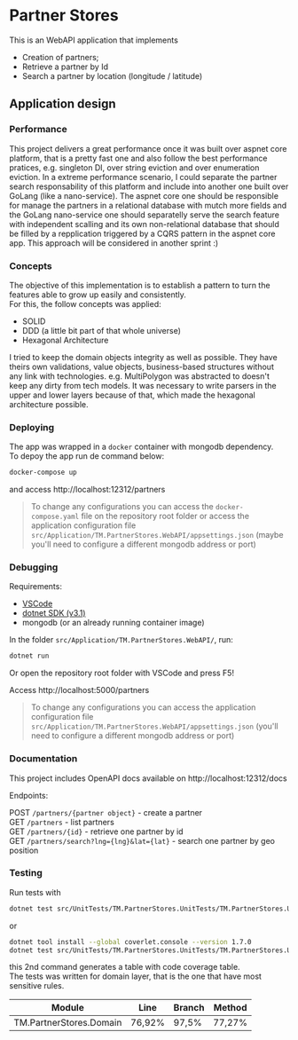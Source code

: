 # Partner Stores

This is an WebAPI application that implements

- Creation of partners;
- Retrieve a partner by Id
- Search a partner by location (longitude / latitude)

## Application design

### Performance

This project delivers a great performance once it was built over aspnet core platform, that is a pretty fast one and also follow the best performance pratices, e.g. singleton DI, over string eviction and over enumeration eviction.
In a extreme performance scenario, I could separate the partner search responsability of this platform and include into another one built over GoLang (like a nano-service). The aspnet core one should be responsible for manage the partners in a relational database with mutch more fields and the GoLang nano-service one should separatelly serve the search feature with independent scalling and its own non-relational database that should be filled by a repplication triggered by a CQRS pattern in the aspnet core app. This approach will be considered in another sprint :)

### Concepts 

The objective of this implementation is to establish a pattern to turn the features able to grow up easily and consistently.  
For this, the follow concepts was applied:  

- SOLID
- DDD (a little bit part of that whole universe)
- Hexagonal Architecture

I tried to keep the domain objects integrity as well as possible. They have theirs own validations, value objects, business-based structures without any link with technologies. e.g. MultiPolygon was abstracted to doesn't keep any dirty from tech models. It was necessary to write parsers in the upper and lower layers because of that, which made the hexagonal architecture possible.

### Deploying

The app was wrapped in a `docker` container with mongodb dependency.  
To depoy the app run de command below:  

```bash
docker-compose up
```

and access http://localhost:12312/partners  

> To change any configurations you can access the `docker-compose.yaml` file on the repository root folder or access the application configuration file `src/Application/TM.PartnerStores.WebAPI/appsettings.json` (maybe you'll need to configure a different mongodb address or port)

### Debugging

Requirements:

- [VSCode](https://code.visualstudio.com/download)
- [dotnet SDK (v3.1)](https://dotnet.microsoft.com/download/dotnet-core/thank-you/sdk-3.1.101-windows-x64-installer)
- mongodb (or an already running container image)

In the folder `src/Application/TM.PartnerStores.WebAPI/`, run:

```bash
dotnet run
```

Or open the repository root folder with VSCode and press F5!

Access http://localhost:5000/partners  

> To change any configurations you can access the application configuration file `src/Application/TM.PartnerStores.WebAPI/appsettings.json` (you'll need to configure a different mongodb address or port)

### Documentation

This project includes OpenAPI docs available on http://localhost:12312/docs

Endpoints:

POST `/partners/{partner object}` - create a partner  
GET  `/partners` - list partners  
GET  `/partners/{id}` - retrieve one partner by id  
GET  `/partners/search?lng={lng}&lat={lat}` - search one partner by geo position  


### Testing

Run tests with  

```bash
dotnet test src/UnitTests/TM.PartnerStores.UnitTests/TM.PartnerStores.UnitTests.csproj
```

or 

```bash
dotnet tool install --global coverlet.console --version 1.7.0
dotnet test src/UnitTests/TM.PartnerStores.UnitTests/TM.PartnerStores.UnitTests.csproj  /p:CollectCoverage=true
```

this 2nd command generates a table with code coverage table.  
The tests was written for domain layer, that is the one that have most sensitive rules.

| Module                              | Line   | Branch | Method |
|-------------------------------------|--------|------- |--------|
| TM.PartnerStores.Domain             | 76,92% | 97,5%  | 77,27% |
